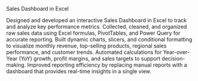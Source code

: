 Sales Dashboard in Excel

Designed and developed an interactive Sales Dashboard in Excel to track and analyze key performance metrics.
Collected, cleaned, and organized raw sales data using Excel formulas, PivotTables, and Power Query for accurate reporting.
Built dynamic charts, slicers, and conditional formatting to visualize monthly revenue, top-selling products, regional sales performance, and customer trends.
Automated calculations for Year-over-Year (YoY) growth, profit margins, and sales targets to support decision-making.
Improved reporting efficiency by replacing manual reports with a dashboard that provides real-time insights in a single view.
